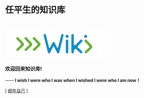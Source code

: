 # 任平生的知识库

<br>

![欢迎使用Wiki！](amWiki/images/logo.png "欢迎使用Wiki！")  

### 欢迎回来知识库!
—— **I wish I were who I was when I wished I were who I am now！**  

[ [邮件自己](https://everfortune.github.io/wiki/) ]

